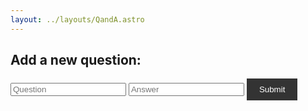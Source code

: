 ```yaml
---
layout: ../layouts/QandA.astro
---
```


<!DOCTYPE html>
<html>
<head>
  <title>Q&A Section</title>
  <style>
    .question {
      color: red;
    }
    .answer {
      color: red;
    }
    button {
      background-color: #333;
      color: white;
      border: none;
      padding: 10px 20px;
      cursor: pointer;
    }
    button:hover {
      background-color: #444;
    }
    button:disabled {
      background-color: #ccc;
      cursor: not-allowed;
    }
  </style>
</head>
<body>
  <div id="qaContainer">
    <!-- Questions and answers will be dynamically added here -->
  </div>

  <h2>Add a new question:</h2>
  <form id="qaForm">
    <input type="text" id="questionInput" placeholder="Question" required>
    <input type="text" id="answerInput" placeholder="Answer" required>
    <button type="submit">Submit</button>
  </form>

  <script>
    // Load existing questions and answers from local storage
    const savedQAs = localStorage.getItem('myBlogQAs');
    const qas = savedQAs ? JSON.parse(savedQAs) : [];

    function saveQAsToLocalStorage() {
      localStorage.setItem('myBlogQAs', JSON.stringify(qas));
    }

    function renderQAs() {
      const qaContainer = document.getElementById('qaContainer');
      qaContainer.innerHTML = '';

      qas.forEach((qa, index) => {
        const question = document.createElement('div');
        question.classList.add('question');
        question.textContent = `Q: ${qa.question}`;

        const answer = document.createElement('div');
        answer.textContent = `A: ${qa.answer}`;

        const qaItem = document.createElement('div');
        qaItem.appendChild(question);
        qaItem.appendChild(answer);
        // Check if the current user is an admin
        const isAdmin = document.getElementById('isAdmin').checked;

        // Only show the delete button if the user is an admin
        if (isAdmin) {
          const deleteButton = document.createElement('button');
          deleteButton.textContent = 'Delete';
          deleteButton.addEventListener('click', () => {
            qas.splice(index, 1);
            renderQAs();
          });

          qaItem.appendChild(deleteButton);
        }

        qaContainer.appendChild(qaItem);
      });
    }

    function addNewQA(question, answer) {
      qas.push({ question, answer });
      renderQAs();
      saveQAsToLocalStorage();
    }

    const qaForm = document.getElementById('qaForm');
    qaForm.addEventListener('submit', (e) => {
      e.preventDefault();
      const questionInput = document.getElementById('questionInput');
      const answerInput = document.getElementById('answerInput');
      addNewQA(questionInput.value, answerInput.value);
      questionInput.value = '';
      answerInput.value = '';
    });

    renderQAs();
  </script>
</body>
</html>